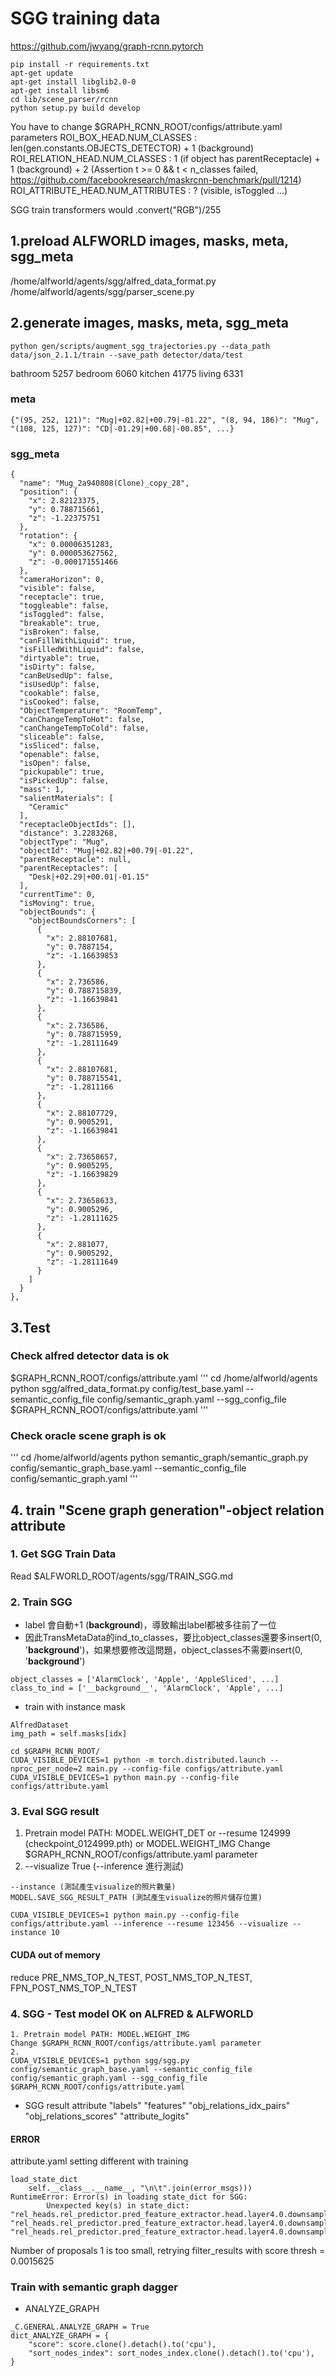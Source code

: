 # SGG training data
https://github.com/jwyang/graph-rcnn.pytorch
```
pip install -r requirements.txt
apt-get update
apt-get install libglib2.0-0
apt-get install libsm6
cd lib/scene_parser/rcnn
python setup.py build develop
```

You have to change $GRAPH_RCNN_ROOT/configs/attribute.yaml parameters
ROI_BOX_HEAD.NUM_CLASSES : len(gen.constants.OBJECTS_DETECTOR) + 1 (background)
ROI_RELATION_HEAD.NUM_CLASSES : 1 (if object has parentReceptacle) + 1 (background) + 2 (Assertion t >= 0 && t < n_classes failed, https://github.com/facebookresearch/maskrcnn-benchmark/pull/1214)
ROI_ATTRIBUTE_HEAD.NUM_ATTRIBUTES : ? (visible, isToggled ...)

SGG train transformers would .convert("RGB")/255


## 1.preload ALFWORLD images, masks, meta, sgg_meta
/home/alfworld/agents/sgg/alfred_data_format.py
/home/alfworld/agents/sgg/parser_scene.py


## 2.generate images, masks, meta, sgg_meta
```
python gen/scripts/augment_sgg_trajectories.py --data_path data/json_2.1.1/train --save_path detector/data/test
```
bathroom 5257 bedroom 6060 kitchen 41775 living 6331

### meta
```
{"(95, 252, 121)": "Mug|+02.82|+00.79|-01.22", "(8, 94, 186)": "Mug", "(108, 125, 127)": "CD|-01.29|+00.68|-00.85", ...}
```

### sgg_meta
```
{
  "name": "Mug_2a940808(Clone)_copy_28",
  "position": {
    "x": 2.82123375,
    "y": 0.788715661,
    "z": -1.22375751
  },
  "rotation": {
    "x": 0.00006351283,
    "y": 0.000053627562,
    "z": -0.000171551466
  },
  "cameraHorizon": 0,
  "visible": false,
  "receptacle": true,
  "toggleable": false,
  "isToggled": false,
  "breakable": true,
  "isBroken": false,
  "canFillWithLiquid": true,
  "isFilledWithLiquid": false,
  "dirtyable": true,
  "isDirty": false,
  "canBeUsedUp": false,
  "isUsedUp": false,
  "cookable": false,
  "isCooked": false,
  "ObjectTemperature": "RoomTemp",
  "canChangeTempToHot": false,
  "canChangeTempToCold": false,
  "sliceable": false,
  "isSliced": false,
  "openable": false,
  "isOpen": false,
  "pickupable": true,
  "isPickedUp": false,
  "mass": 1,
  "salientMaterials": [
    "Ceramic"
  ],
  "receptacleObjectIds": [],
  "distance": 3.2283268,
  "objectType": "Mug",
  "objectId": "Mug|+02.82|+00.79|-01.22",
  "parentReceptacle": null,
  "parentReceptacles": [
    "Desk|+02.29|+00.01|-01.15"
  ],
  "currentTime": 0,
  "isMoving": true,
  "objectBounds": {
    "objectBoundsCorners": [
      {
        "x": 2.88107681,
        "y": 0.7887154,
        "z": -1.16639853
      },
      {
        "x": 2.736586,
        "y": 0.788715839,
        "z": -1.16639841
      },
      {
        "x": 2.736586,
        "y": 0.788715959,
        "z": -1.28111649
      },
      {
        "x": 2.88107681,
        "y": 0.788715541,
        "z": -1.2811166
      },
      {
        "x": 2.88107729,
        "y": 0.9005291,
        "z": -1.16639841
      },
      {
        "x": 2.73658657,
        "y": 0.9005295,
        "z": -1.16639829
      },
      {
        "x": 2.73658633,
        "y": 0.9005296,
        "z": -1.28111625
      },
      {
        "x": 2.881077,
        "y": 0.9005292,
        "z": -1.28111649
      }
    ]
  }
},
```

## 3.Test
### Check alfred detector data is ok 
$GRAPH_RCNN_ROOT/configs/attribute.yaml
'''
cd /home/alfworld/agents
python sgg/alfred_data_format.py config/test_base.yaml --semantic_config_file config/semantic_graph.yaml --sgg_config_file $GRAPH_RCNN_ROOT/configs/attribute.yaml
'''

### Check oracle scene graph is ok
'''
cd /home/alfworld/agents
python semantic_graph/semantic_graph.py config/semantic_graph_base.yaml --semantic_config_file config/semantic_graph.yaml
'''


## 4. train "Scene graph generation"-object relation attribute
### 1. Get SGG Train Data
Read $ALFWORLD_ROOT/agents/sgg/TRAIN_SGG.md

### 2. Train SGG
- label 會自動+1 (__background__)，導致輸出label都被多往前了一位
- 因此TransMetaData的ind_to_classes，要比object_classes還要多insert(0, '__background__')，如果想要修改這問題，object_classes不需要insert(0, '__background__')
```
object_classes = ['AlarmClock', 'Apple', 'AppleSliced', ...]
class_to_ind = ['__background__', 'AlarmClock', 'Apple', ...]
```
- train with instance mask
```
AlfredDataset
img_path = self.masks[idx]
```

```
cd $GRAPH_RCNN_ROOT/
CUDA_VISIBLE_DEVICES=1 python -m torch.distributed.launch --nproc_per_node=2 main.py --config-file configs/attribute.yaml
CUDA_VISIBLE_DEVICES=1 python main.py --config-file configs/attribute.yaml
```
### 3. Eval SGG result
1. Pretrain model PATH: MODEL.WEIGHT_DET or --resume 124999 (checkpoint_0124999.pth) or MODEL.WEIGHT_IMG
Change $GRAPH_RCNN_ROOT/configs/attribute.yaml parameter
2. --visualize True (--inference 進行測試)
```
--instance (測試產生visualize的照片數量)
MODEL.SAVE_SGG_RESULT_PATH (測試產生visualize的照片儲存位置)
```
```
CUDA_VISIBLE_DEVICES=1 python main.py --config-file configs/attribute.yaml --inference --resume 123456 --visualize --instance 10
```

#### CUDA out of memory
reduce PRE_NMS_TOP_N_TEST, POST_NMS_TOP_N_TEST, FPN_POST_NMS_TOP_N_TEST

### 4. SGG - Test model OK on ALFRED & ALFWORLD
```
1. Pretrain model PATH: MODEL.WEIGHT_IMG 
Change $GRAPH_RCNN_ROOT/configs/attribute.yaml parameter
2.
CUDA_VISIBLE_DEVICES=1 python sgg/sgg.py config/semantic_graph_base.yaml --semantic_config_file config/semantic_graph.yaml --sgg_config_file $GRAPH_RCNN_ROOT/configs/attribute.yaml
```
- SGG result attribute
"labels"
"features"
"obj_relations_idx_pairs"
"obj_relations_scores"
"attribute_logits"

#### ERROR
attribute.yaml setting different with training 
```
load_state_dict
    self.__class__.__name__, "\n\t".join(error_msgs)))
RuntimeError: Error(s) in loading state_dict for SGG:
        Unexpected key(s) in state_dict: "rel_heads.rel_predictor.pred_feature_extractor.head.layer4.0.downsample.0.weight", "rel_heads.rel_predictor.pred_feature_extractor.head.layer4.0.downsample.1.weight", "rel_heads.rel_predictor.pred_feature_extractor.head.layer4.0.downsample.1.bias"
```
Number of proposals 1 is too small, retrying filter_results with score thresh = 0.0015625

### Train with semantic graph dagger
- ANALYZE_GRAPH
```
_C.GENERAL.ANALYZE_GRAPH = True
dict_ANALYZE_GRAPH = {
    "score": score.clone().detach().to('cpu'),
    "sort_nodes_index": sort_nodes_index.clone().detach().to('cpu'),
}
```
